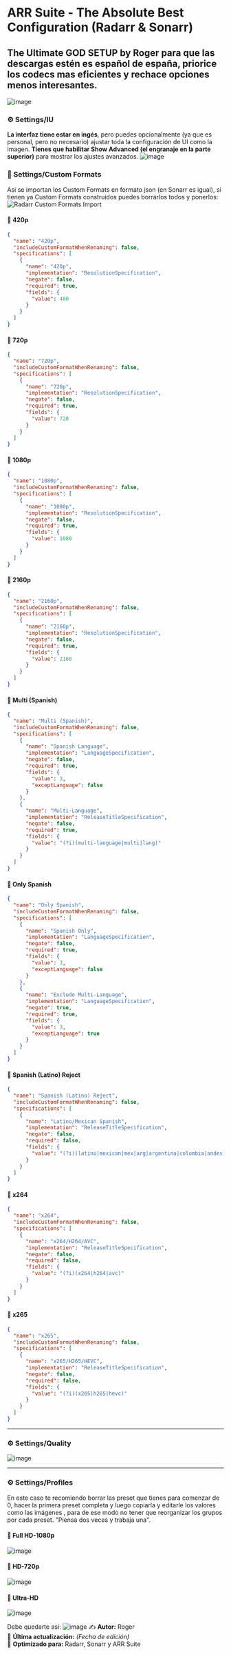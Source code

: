 # ARR Suite - The Absolute Best Configuration (Radarr & Sonarr)
## The Ultimate GOD SETUP by Roger para que las descargas estén es español de españa, priorice los codecs mas eficientes y rechace opciones menos interesantes.
![image](https://github.com/user-attachments/assets/4f91da37-679c-4989-a446-12f7b2fe1f74)

### ⚙️ Settings/IU 
**La interfaz tiene estar en ingés**, pero puedes opcionalmente (ya que es personal, pero no necesario) ajustar toda la configuración de UI como la imagen. 
**Tienes que habilitar Show Advanced (el engranaje en la parte superior)** para mostrar los ajustes avanzados.
![image](https://github.com/user-attachments/assets/757d9a65-f8fa-4ede-8524-838971bede2c)

### 🎯 Settings/Custom Formats
Así se importan los Custom Formats en formato json (en Sonarr es igual), si tienen ya Custom Formats construidos puedes borrarlos todos y ponerlos:
![Radarr Custom Formats Import](https://github.com/user-attachments/assets/f4b98753-e5a7-47dd-a310-0c4c1ef0e7ac)

#### 📌 420p
```json
{
  "name": "420p",
  "includeCustomFormatWhenRenaming": false,
  "specifications": [
    {
      "name": "420p",
      "implementation": "ResolutionSpecification",
      "negate": false,
      "required": true,
      "fields": {
        "value": 480
      }
    }
  ]
}
```

#### 📌 720p
```json
{
  "name": "720p",
  "includeCustomFormatWhenRenaming": false,
  "specifications": [
    {
      "name": "720p",
      "implementation": "ResolutionSpecification",
      "negate": false,
      "required": true,
      "fields": {
        "value": 720
      }
    }
  ]
}
```

#### 📌 1080p
```json
{
  "name": "1080p",
  "includeCustomFormatWhenRenaming": false,
  "specifications": [
    {
      "name": "1080p",
      "implementation": "ResolutionSpecification",
      "negate": false,
      "required": true,
      "fields": {
        "value": 1080
      }
    }
  ]
}
```

#### 📌 2160p
```json
{
  "name": "2160p",
  "includeCustomFormatWhenRenaming": false,
  "specifications": [
    {
      "name": "2160p",
      "implementation": "ResolutionSpecification",
      "negate": false,
      "required": true,
      "fields": {
        "value": 2160
      }
    }
  ]
}
```

#### 📌 Multi (Spanish)
```json
{
  "name": "Multi (Spanish)",
  "includeCustomFormatWhenRenaming": false,
  "specifications": [
    {
      "name": "Spanish Language",
      "implementation": "LanguageSpecification",
      "negate": false,
      "required": true,
      "fields": {
        "value": 3,
        "exceptLanguage": false
      }
    },
    {
      "name": "Multi-Language",
      "implementation": "ReleaseTitleSpecification",
      "negate": false,
      "required": true,
      "fields": {
        "value": "(?i)(multi-language|multi|lang)"
      }
    }
  ]
}
```

#### 📌 Only Spanish
```json
{
  "name": "Only Spanish",
  "includeCustomFormatWhenRenaming": false,
  "specifications": [
    {
      "name": "Spanish Only",
      "implementation": "LanguageSpecification",
      "negate": false,
      "required": true,
      "fields": {
        "value": 3,
        "exceptLanguage": false
      }
    },
    {
      "name": "Exclude Multi-Language",
      "implementation": "LanguageSpecification",
      "negate": true,
      "required": true,
      "fields": {
        "value": 3,
        "exceptLanguage": true
      }
    }
  ]
}
```

#### 📌 Spanish (Latino) Reject
```json
{
  "name": "Spanish (Latino) Reject",
  "includeCustomFormatWhenRenaming": false,
  "specifications": [
    {
      "name": "Latino/Mexican Spanish",
      "implementation": "ReleaseTitleSpecification",
      "negate": false,
      "required": false,
      "fields": {
        "value": "(?i)(latino|mexican|mex|arg|argentina|colombia|andes)"
      }
    }
  ]
}
```

#### 📌 x264
```json
{
  "name": "x264",
  "includeCustomFormatWhenRenaming": false,
  "specifications": [
    {
      "name": "x264/H264/AVC",
      "implementation": "ReleaseTitleSpecification",
      "negate": false,
      "required": false,
      "fields": {
        "value": "(?i)(x264|h264|avc)"
      }
    }
  ]
}
```

#### 📌 x265
```json
{
  "name": "x265",
  "includeCustomFormatWhenRenaming": false,
  "specifications": [
    {
      "name": "x265/H265/HEVC",
      "implementation": "ReleaseTitleSpecification",
      "negate": false,
      "required": false,
      "fields": {
        "value": "(?i)(x265|h265|hevc)"
      }
    }
  ]
}
```

---

### ⚙️ Settings/Quality
![image](https://github.com/user-attachments/assets/ab041763-906f-43df-b8ed-a5d2c0a68c09)

---
### ⚙️ Settings/Profiles
En este caso te recomiendo borrar las preset que tienes para comenzar de 0, hacer la primera preset completa y luego copiarla y editarle los valores como las imágenes , para de ese modo no tener que reorganizar los grupos por cada preset. "Piensa dos veces y trabaja una".

#### 📌 Full HD-1080p
![image](https://github.com/user-attachments/assets/ce4c73e2-b876-4e78-9c41-967636a673df)

#### 📌 HD-720p
![image](https://github.com/user-attachments/assets/f8a5dd17-48fd-4a8f-bae8-26620f6d05e5)

#### 📌 Ultra-HD
![image](https://github.com/user-attachments/assets/4acd5c95-a136-4199-91e5-6567a012a99c)

Debe quedarte así:
![image](https://github.com/user-attachments/assets/0f5e1338-4cbd-45f7-90fc-fbf44e5b0978)
✍️ **Autor:** Roger  
📌 **Última actualización:** *(Fecha de edición)*  
🚀 **Optimizado para:** Radarr, Sonarr y ARR Suite
